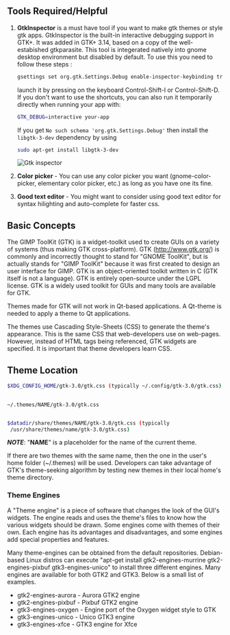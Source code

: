 ## Tools Required/Helpful

 1. **GtkInspector** is a must have tool if you want to make gtk themes or style gtk apps. GtkInspector is the built-in interactive debugging support in GTK+. It was added in GTK+ 3.14, based on a copy of the well-estabished gtkparasite. This tool is integerated natively into gnome desktop environment but disabled by default. To use this you need to follow these steps :
    ```sh
    gsettings set org.gtk.Settings.Debug enable-inspector-keybinding true
     ```
     launch it by pressing on the keyboard Control-Shift-I or Control-Shift-D.
    If you don't want to use the shortcuts, you can also run it temporarily directly when running your app with:
    
    ```sh
    GTK_DEBUG=interactive your-app
    ```
    If you get `No such schema 'org.gtk.Settings.Debug'` then install the `libgtk-3-dev` dependency by using
    ```sh
    sudo apt-get install libgtk-3-dev
    ```
    ![Gtk inspector](../_media/gtk_isnpector.png)

 2. **Color picker** - You can use any color picker you want (gnome-color-picker, elementary color picker, etc.) as long as you have one its fine.

 3. **Good text editor** - You might want to consider using good text editor for syntax hilighting and auto-complete for faster css.


## Basic Concepts

The GIMP ToolKit (GTK) is a widget-toolkit used to create GUIs on a variety of systems (thus making GTK cross-platform). GTK (http://www.gtk.org/) is commonly and incorrectly thought to stand for "GNOME ToolKit", but is actually stands for "GIMP ToolKit" because it was first created to design an user interface for GIMP. GTK is an object-oriented toolkit written in C (GTK itself is not a language). GTK is entirely open-source under the LGPL license. GTK is a widely used toolkit for GUIs and many tools are available for GTK.

Themes made for GTK will not work in Qt-based applications. A Qt-theme is needed to apply a theme to Qt applications.

The themes use Cascading Style-Sheets (CSS) to generate the theme's appearance. This is the same CSS that web-developers use on web-pages. However, instead of HTML tags being referenced, GTK widgets are specified. It is important that theme developers learn CSS.


## Theme Location

```sh
$XDG_CONFIG_HOME/gtk-3.0/gtk.css (typically ~/.config/gtk-3.0/gtk.css)

  
~/.themes/NAME/gtk-3.0/gtk.css 


$datadir/share/themes/NAME/gtk-3.0/gtk.css (typically
 /usr/share/themes/name/gtk-3.0/gtk.css)
```

***NOTE***: "**NAME**" is a placeholder for the name of the current theme.

If there are two themes with the same name, then the one in the user's home folder (~/.themes) will be used. Developers can take advantage of GTK's theme-seeking algorithm by testing new themes in their local home's theme directory.


### Theme Engines

A "Theme engine" is a piece of software that changes the look of the GUI's widgets. The engine reads and uses the theme's files to know how the various widgets should be drawn. Some engines come with themes of their own. Each engine has its advantages and disadvantages, and some engines add special properties and features.

Many theme-engines can be obtained from the default repositories. Debian-based Linux distros can execute "apt-get install gtk2-engines-murrine gtk2-engines-pixbuf gtk3-engines-unico" to install three different engines. Many engines are available for both GTK2 and GTK3. Below is a small list of examples.

- gtk2-engines-aurora - Aurora GTK2 engine
- gtk2-engines-pixbuf - Pixbuf GTK2 engine
- gtk3-engines-oxygen - Engine port of the Oxygen widget style to GTK
- gtk3-engines-unico - Unico GTK3 engine
- gtk3-engines-xfce - GTK3 engine for Xfce

